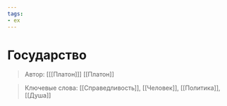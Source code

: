 ```yaml
---
tags:
- ex
---
```

# Государство
>Автор: [[[Платон]]] [[Платон]]

>Ключевые слова: [[Справедливость]], [[Человек]], [[Политика]], [[Душа]]